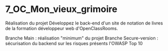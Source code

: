 # 7_OC_Mon_vieux_grimoire

Réalisation du projet Développez le back-end d'un site de notation de livres de la formation développeur web d'OpenClassRooms.

Branche Main : réalisation "minimum" du projet
Branche Secure-version : sécurisation du backend sur les risques présents l'OWASP Top 10
